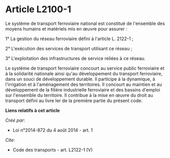 # Article L2100-1

Le système de transport ferroviaire national est constitué de l'ensemble des moyens humains et matériels mis en œuvre pour
assurer : 

1° La gestion du réseau ferroviaire défini à l'article L. 2122-1 ; 

2° L'exécution des services de transport utilisant ce réseau ; 

3° L'exploitation des infrastructures de service reliées à ce réseau. 

Le système de transport ferroviaire concourt au service public ferroviaire et à la solidarité nationale ainsi qu'au
développement du transport ferroviaire, dans un souci de développement durable. Il participe à la dynamique, à l'irrigation
et à l'aménagement des territoires. Il concourt au maintien et au développement de la filière industrielle ferroviaire et des
bassins d'emploi sur l'ensemble du territoire. Il contribue à la mise en œuvre du droit au transport défini au livre Ier de
la première partie du présent code.

**Liens relatifs à cet article**

_Créé par_:

  - Loi n°2014-872 du 4 août 2014 - art. 1

_Cite_:

  - Code des transports - art. L2122-1 (V)
